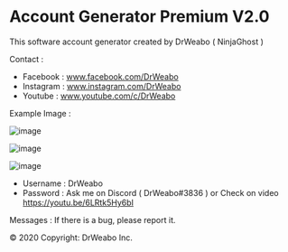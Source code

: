 # Account Generator Premium V2.0
This software account generator created by DrWeabo ( NinjaGhost ) 

Contact :

- Facebook : www.facebook.com/DrWeabo
- Instagram : www.instagram.com/DrWeabo
- Youtube : www.youtube.com/c/DrWeabo

Example Image : 

![image](https://i.imgur.com/ki1SaHf.png)

![image](https://cdn.discordapp.com/attachments/530205261126828033/657106380087361537/SPOILER_unknown.png)

![image](https://i.imgur.com/jDhKlcB.png)

- Username : DrWeabo
- Password : Ask me on Discord ( DrWeabo#3836 ) or Check on video https://youtu.be/6LRtk5Hy6bI

Messages :
If there is a bug, please report it.

© 2020 Copyright: DrWeabo Inc.
